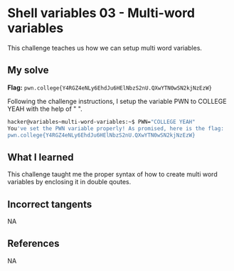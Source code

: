 # Shell variables 03 - Multi-word variables
This challenge teaches us how we can setup multi word variables.

## My solve
**Flag:** `pwn.college{Y4RGZ4eNLy6EhdJu6HElNbzS2nU.QXwYTN0wSN2kjNzEzW}`

Following the challenge instructions, I setup the variable PWN to COLLEGE YEAH with the help of " ".

```bash
hacker@variables~multi-word-variables:~$ PWN="COLLEGE YEAH"
You've set the PWN variable properly! As promised, here is the flag:
pwn.college{Y4RGZ4eNLy6EhdJu6HElNbzS2nU.QXwYTN0wSN2kjNzEzW}
```

## What I learned 
This challenge taught me the proper syntax of how to create multi word variables by enclosing it in double qoutes.

## Incorrect tangents 
NA

## References
NA
